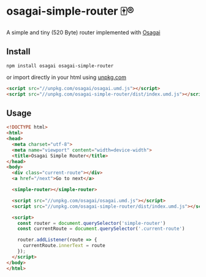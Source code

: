 # osagai-simple-router 🀄️®️
A simple and tiny (520 Byte) router implemented with [Osagai](https://github.com/HenriqueLimas/osagai)

## Install

```
npm install osagai osagai-simple-router
```

or import directly in your html using [unpkg.com](http://unpkg.com)

```html
<script src="//unpkg.com/osagai/osagai.umd.js"></script>
<script src="//unpkg.com/osagai-simple-router/dist/index.umd.js"></script>
```


## Usage

```html
<!DOCTYPE html>
<html>
<head>
  <meta charset="utf-8">
  <meta name="viewport" content="width=device-width">
  <title>Osagai Simple Router</title>
</head>
<body>
  <div class="current-route"></div>
  <a href="/next">Go to next</a>

  <simple-router></simple-router>

  <script src="//unpkg.com/osagai/osagai.umd.js"></script>
  <script src="//unpkg.com/osagai-simple-router/dist/index.umd.js"></script>

  <script>
    const router = document.querySelector('simple-router')
    const currentRoute = document.querySelector('.current-route')

    router.addListener(route => {
      currentRoute.innerText = route
    });
  </script>
</body>
</html>
```
